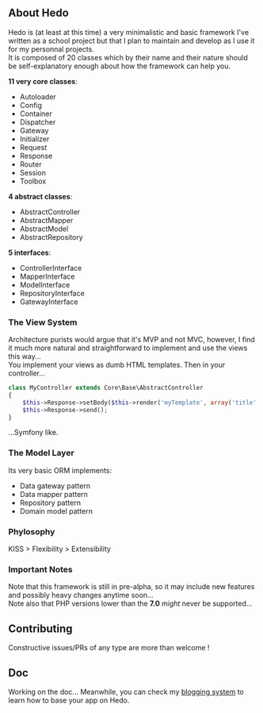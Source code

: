## About Hedo

Hedo is (at least at this time) a very minimalistic and basic framework I've written as a school project but that I plan to maintain and develop as I use it for my personnal projects.<br />
It is composed of 20 classes which by their name and their nature should be self-explanatory enough about how the framework can help you.

**11 very core classes**:

 - Autoloader
 - Config
 - Container
 - Dispatcher
 - Gateway
 - Initializer
 - Request
 - Response
 - Router
 - Session
 - Toolbox

**4 abstract classes**:

 - AbstractController
 - AbstractMapper
 - AbstractModel
 - AbstractRepository

**5 interfaces**:

 - ControllerInterface
 - MapperInterface
 - ModelInterface
 - RepositoryInterface
 - GatewayInterface

### The View System

Architecture purists would argue that it's MVP and not MVC, however, I find it much more natural and straightforward to implement and use the views this way...<br />
You implement your views as dumb HTML templates. Then in your controller...

```php
class MyController extends Core\Base\AbstractController
{
	$this->Response->setBody($this->render('myTemplate', array('title' => $title)));
	$this->Response->send();
}
```

...Symfony like.

### The Model Layer

Its very basic ORM implements:

 - Data gateway pattern
 - Data mapper pattern
 - Repository pattern
 - Domain model pattern

### Phylosophy

KISS > Flexibility > Extensibility

### Important Notes

Note that this framework is still in pre-alpha, so it may include new features and possibly heavy changes anytime soon...<br />
Note also that PHP versions lower than the **7.0** *might* never be supported...

## Contributing

Constructive issues/PRs of any type are more than welcome !

## Doc

Working on the doc... Meanwhile, you can check my [blogging system](https://github.com/opportus/blogging-system) to learn how to base your app on Hedo.
